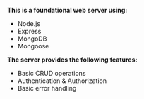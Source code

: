 **This is a foundational web server using:**
- Node.js
- Express
- MongoDB
- Mongoose

**The server provides the following features:**
- Basic CRUD operations
- Authentication & Authorization
- Basic error handling
